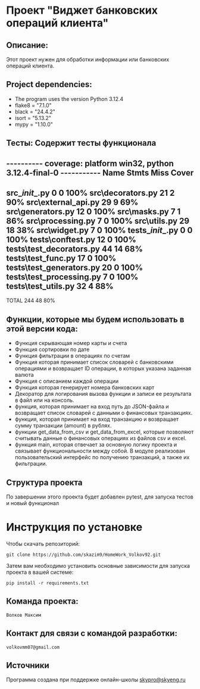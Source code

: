 # Проект "Виджет банковских операций клиента"

## Описание:

Этот проект нужен для обработки информации или банковских операций клиента.

## Project dependencies:

- The program uses the version Python 3.12.4
- flake8 = "7.1.0"
- black = "24.4.2"
- isort = "5.13.2"
- mypy = "1.10.0"

## Тесты: Содержит тесты функционала

---------- coverage: platform win32, python 3.12.4-final-0 -----------
Name                       Stmts   Miss  Cover
----------------------------------------------
src\__init__.py                0      0   100%
src\decorators.py             21      2    90%
src\external_api.py           29      9    69%
src\generators.py             12      0   100%
src\masks.py                   7      1    86%
src\processing.py              7      0   100%
src\utils.py                  29     18    38%
src\widget.py                  7      0   100%
tests\__init__.py              0      0   100%
tests\conftest.py             12      0   100%
tests\test_decorators.py      44     14    68%
tests\test_func.py            17      0   100%
tests\test_generators.py      20      0   100%
tests\test_processing.py       7      0   100%
tests\test_utils.py           32      4    88%
----------------------------------------------
TOTAL                        244     48    80%


## Функции, которые мы будем использовать в этой версии кода:

- Функция скрывающая номер карты и счета
- Функция сортировки по дате
- Функция фильтрации в операциях по счетам
- Функция которая принимает список словарей с банковскими операциями и возвращает ID операции, в которых указана
заданная валюта
- Функция с описанием каждой операции
- Функция которая генерирует номера банковских карт
- Декоратор для логирования вызова функции и записи ее результата в файл или на консоль.
- функция, которая принимает на вход путь до JSON-файла и возвращает список словарей с данными о финансовых транзакциях.
- функция, которая принимает на вход транзакцию и возвращает сумму транзакции (amount) в рублях.
- функции get_data_from_csv и get_data_from_excel, которые позволяют считывать данные о финансовых операциях из файлов csv и excel.
- функция main, которая отвечает за основную логику проекта и связывает функциональности между собой. В модуле реализован пользовательский интерфейс по получению транзакций, а также их фильтрации.

## Структура проекта

По завершении этого проекта будет добавлен pytest, для запуска тестов и новый функционал

# Инструкция по установке

Чтобы скачать репозиторий:

`git clone https://github.com/skazim9/HomeWork_Volkov92.git`

Затем вам необходимо установить основные зависимости для запуска проекта в вашей системе:

```pip install -r requirements.txt```

## Команда проекта:

`Волков Максим`

## Контакт для связи с командой разработки:

`volkovmm07@gmail.com`

## Источники

Программа создана при поддержке онлайн-школы [skypro@skyeng.ru](https://sky.pro/#giftpopup)